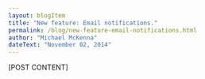 ```yaml
---
layout: blogItem
title: "New feature: Email notifications."
permalink: /blog/new-feature-email-notifications.html
author: "Michael McKenna"
dateText: "November 02, 2014"
---
```


[POST CONTENT] 